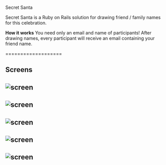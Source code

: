 Secret Santa

Secret Santa is a Ruby on Rails solution for drawing friend / family names for this celebration.

**How it works**
You need only an email and name of participants!
After drawing names, every participant will receive an email containing your friend name.

===================

## Screens
![screen](../master/app_images/image01.png)
----------

![screen](../master/app_images/image02.png)
----------

![screen](../master/app_images/image03.png)
----------

![screen](../master/app_images/image04.png)
----------

![screen](../master/app_images/image05.png)
----------
